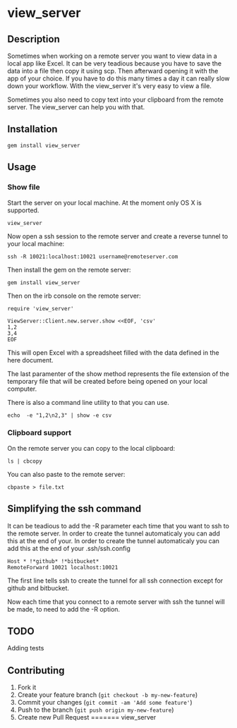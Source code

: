 # view_server
## Description

Sometimes when working on a remote server you want to view data in a local app like Excel. It can be very teadious because you have to save the data into a file then copy it using scp. Then afterward opening it with the app of your choice. If you have to do this many times a day it can really slow down your workflow.
With the view\_server it's very easy to view a file.

Sometimes you also need to copy text into your clipboard from the remote server. The view\_server can help you with that.

## Installation

    gem install view_server

## Usage

### Show file

Start the server on your local machine. At the moment only OS X is supported.

    view_server

Now open a ssh session to the remote server and create a reverse tunnel to your local machine:

    ssh -R 10021:localhost:10021 username@remoteserver.com

Then install the gem on the remote server:

    gem install view_server

Then on the irb console on the remote server:

    require 'view_server'

    ViewServer::Client.new.server.show <<EOF, 'csv'
    1,2
    3,4
    EOF

This will open Excel with a spreadsheet filled with the data defined in the here document.

The last paramenter of the show method represents the file extension of the temporary file that will be created before being opened on your local computer.

There is also a command line utility to that you can use.

    echo  -e "1,2\n2,3" | show -e csv

### Clipboard support

On the remote server you can copy to the local clipboard:

    ls | cbcopy

You can also paste to the remote server:

    cbpaste > file.txt

## Simplifying the ssh command

It can be teadious to add the -R parameter each time that you want to ssh to the remote server. In order to create the tunnel automaticaly you can add this at the end of your.
In order to create the tunnel automaticaly you can add this at the end of your .ssh/ssh.config

    Host * !*github* !*bitbucket*
    RemoteForward 10021 localhost:10021

The first line tells ssh to create the tunnel for all ssh connection except for github and bitbucket.

Now each time that you connect to a remote server with ssh the tunnel will be made, to need to add the -R option.

## TODO
Adding tests

## Contributing

1. Fork it
2. Create your feature branch (`git checkout -b my-new-feature`)
3. Commit your changes (`git commit -am 'Add some feature'`)
4. Push to the branch (`git push origin my-new-feature`)
5. Create new Pull Request
=======
view\_server
